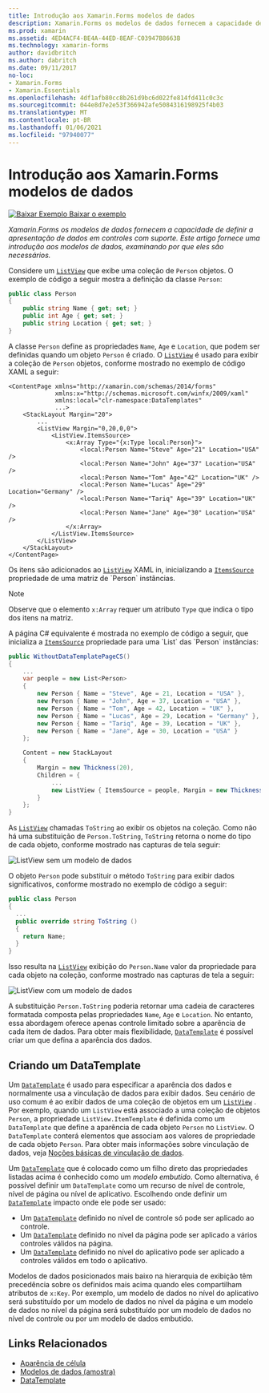 ```yaml
---
title: Introdução aos Xamarin.Forms modelos de dados
description: Xamarin.Forms os modelos de dados fornecem a capacidade de definir a apresentação de dados em controles com suporte. Este artigo fornece uma introdução aos modelos de dados, examinando o motivo pelo qual eles são necessários.
ms.prod: xamarin
ms.assetid: 4ED4ACF4-BE4A-44ED-8EAF-C03947B8663B
ms.technology: xamarin-forms
author: davidbritch
ms.author: dabritch
ms.date: 09/11/2017
no-loc:
- Xamarin.Forms
- Xamarin.Essentials
ms.openlocfilehash: 4df1afb80cc8b261d9bc6d022fe814fd411c0c3c
ms.sourcegitcommit: 044e8d7e2e53f366942afe5084316198925f4b03
ms.translationtype: MT
ms.contentlocale: pt-BR
ms.lasthandoff: 01/06/2021
ms.locfileid: "97940077"
---
```

# <a name="introduction-to-no-locxamarinforms-data-templates"></a>Introdução aos Xamarin.Forms modelos de dados

[![Baixar Exemplo](~/media/shared/download.png) Baixar o exemplo](/samples/xamarin/xamarin-forms-samples/templates-datatemplates)

_Xamarin.Forms os modelos de dados fornecem a capacidade de definir a apresentação de dados em controles com suporte. Este artigo fornece uma introdução aos modelos de dados, examinando por que eles são necessários._

Considere um [`ListView`](xref:Xamarin.Forms.ListView) que exibe uma coleção de `Person` objetos. O exemplo de código a seguir mostra a definição da classe `Person`:

```csharp
public class Person
{
    public string Name { get; set; }
    public int Age { get; set; }
    public string Location { get; set; }
}
```

A classe `Person` define as propriedades `Name`, `Age` e `Location`, que podem ser definidas quando um objeto `Person` é criado. O [`ListView`](xref:Xamarin.Forms.ListView) é usado para exibir a coleção de `Person` objetos, conforme mostrado no exemplo de código XAML a seguir:

```xaml
<ContentPage xmlns="http://xamarin.com/schemas/2014/forms"
             xmlns:x="http://schemas.microsoft.com/winfx/2009/xaml"
             xmlns:local="clr-namespace:DataTemplates"
             ...>
    <StackLayout Margin="20">
        ...
        <ListView Margin="0,20,0,0">
            <ListView.ItemsSource>
                <x:Array Type="{x:Type local:Person}">
                    <local:Person Name="Steve" Age="21" Location="USA" />
                    <local:Person Name="John" Age="37" Location="USA" />
                    <local:Person Name="Tom" Age="42" Location="UK" />
                    <local:Person Name="Lucas" Age="29" Location="Germany" />
                    <local:Person Name="Tariq" Age="39" Location="UK" />
                    <local:Person Name="Jane" Age="30" Location="USA" />
                </x:Array>
            </ListView.ItemsSource>
        </ListView>
    </StackLayout>
</ContentPage>
```

Os itens são adicionados ao [`ListView`](xref:Xamarin.Forms.ListView) XAML in, inicializando a [`ItemsSource`](xref:Xamarin.Forms.ItemsView`1.ItemsSource) propriedade de uma matriz de `Person` instâncias.

> [!NOTE]
> Observe que o elemento `x:Array` requer um atributo `Type` que indica o tipo dos itens na matriz.

A página C# equivalente é mostrada no exemplo de código a seguir, que inicializa a [`ItemsSource`](xref:Xamarin.Forms.ItemsView`1.ItemsSource) propriedade para uma `List` das `Person` instâncias:

```csharp
public WithoutDataTemplatePageCS()
{
    ...
    var people = new List<Person>
    {
        new Person { Name = "Steve", Age = 21, Location = "USA" },
        new Person { Name = "John", Age = 37, Location = "USA" },
        new Person { Name = "Tom", Age = 42, Location = "UK" },
        new Person { Name = "Lucas", Age = 29, Location = "Germany" },
        new Person { Name = "Tariq", Age = 39, Location = "UK" },
        new Person { Name = "Jane", Age = 30, Location = "USA" }
    };

    Content = new StackLayout
    {
        Margin = new Thickness(20),
        Children = {
            ...
            new ListView { ItemsSource = people, Margin = new Thickness(0, 20, 0, 0) }
        }
    };
}
```

As [`ListView`](xref:Xamarin.Forms.ListView) chamadas `ToString` ao exibir os objetos na coleção. Como não há uma substituição de `Person.ToString`, `ToString` retorna o nome do tipo de cada objeto, conforme mostrado nas capturas de tela seguir:

![ListView sem um modelo de dados](introduction-images/no-data-template.png)

O objeto `Person` pode substituir o método `ToString` para exibir dados significativos, conforme mostrado no exemplo de código a seguir:

```csharp
public class Person
{
  ...
  public override string ToString ()
  {
    return Name;
  }
}
```

Isso resulta na [`ListView`](xref:Xamarin.Forms.ListView) exibição do `Person.Name` valor da propriedade para cada objeto na coleção, conforme mostrado nas capturas de tela a seguir:

![ListView com um modelo de dados](introduction-images/override-tostring.png)

A substituição `Person.ToString` poderia retornar uma cadeia de caracteres formatada composta pelas propriedades `Name`, `Age` e `Location`. No entanto, essa abordagem oferece apenas controle limitado sobre a aparência de cada item de dados. Para obter mais flexibilidade, [`DataTemplate`](xref:Xamarin.Forms.DataTemplate) é possível criar um que defina a aparência dos dados.

## <a name="creating-a-datatemplate"></a>Criando um DataTemplate

Um [`DataTemplate`](xref:Xamarin.Forms.DataTemplate) é usado para especificar a aparência dos dados e normalmente usa a vinculação de dados para exibir dados. Seu cenário de uso comum é ao exibir dados de uma coleção de objetos em um [`ListView`](xref:Xamarin.Forms.ListView) . Por exemplo, quando um `ListView` está associado a uma coleção de objetos `Person`, a propriedade `ListView.ItemTemplate` é definida como um `DataTemplate` que define a aparência de cada objeto `Person` no `ListView`. O `DataTemplate` conterá elementos que associam aos valores de propriedade de cada objeto `Person`. Para obter mais informações sobre vinculação de dados, veja [Noções básicas de vinculação de dados](~/xamarin-forms/xaml/xaml-basics/data-binding-basics.md).

Um [`DataTemplate`](xref:Xamarin.Forms.DataTemplate) que é colocado como um filho direto das propriedades listadas acima é conhecido como um *modelo embutido*. Como alternativa, é possível definir um `DataTemplate` como um recurso de nível de controle, nível de página ou nível de aplicativo. Escolhendo onde definir um [`DataTemplate`](xref:Xamarin.Forms.DataTemplate) impacto onde ele pode ser usado:

- Um [`DataTemplate`](xref:Xamarin.Forms.DataTemplate) definido no nível de controle só pode ser aplicado ao controle.
- Um [`DataTemplate`](xref:Xamarin.Forms.DataTemplate) definido no nível da página pode ser aplicado a vários controles válidos na página.
- Um [`DataTemplate`](xref:Xamarin.Forms.DataTemplate) definido no nível do aplicativo pode ser aplicado a controles válidos em todo o aplicativo.

Modelos de dados posicionados mais baixo na hierarquia de exibição têm precedência sobre os definidos mais acima quando eles compartilham atributos de `x:Key`. Por exemplo, um modelo de dados no nível do aplicativo será substituído por um modelo de dados no nível da página e um modelo de dados no nível da página será substituído por um modelo de dados no nível de controle ou por um modelo de dados embutido.

## <a name="related-links"></a>Links Relacionados

- [Aparência de célula](~/xamarin-forms/user-interface/listview/customizing-cell-appearance.md)
- [Modelos de dados (amostra)](/samples/xamarin/xamarin-forms-samples/templates-datatemplates)
- [DataTemplate](xref:Xamarin.Forms.DataTemplate)